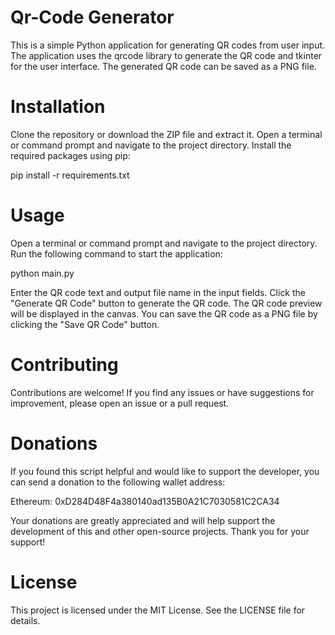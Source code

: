 # Qr-Code Generator

This is a simple Python application for generating QR codes from user input. The application uses the qrcode library to generate the QR code and tkinter for the user interface. The generated QR code can be saved as a PNG file.

# Installation
Clone the repository or download the ZIP file and extract it.
Open a terminal or command prompt and navigate to the project directory.
Install the required packages using pip:

pip install -r requirements.txt

# Usage
Open a terminal or command prompt and navigate to the project directory.
Run the following command to start the application:

python main.py

Enter the QR code text and output file name in the input fields.
Click the "Generate QR Code" button to generate the QR code.
The QR code preview will be displayed in the canvas. You can save the QR code as a PNG file by clicking the "Save QR Code" button.

# Contributing
Contributions are welcome! If you find any issues or have suggestions for improvement, please open an issue or a pull request.

# Donations

If you found this script helpful and would like to support the developer, you can send a donation to the following wallet address:

Ethereum: 0xD284D48F4a380140ad135B0A21C7030581C2CA34

Your donations are greatly appreciated and will help support the development of this and other open-source projects. Thank you for your support!

# License
This project is licensed under the MIT License. See the LICENSE file for details.
